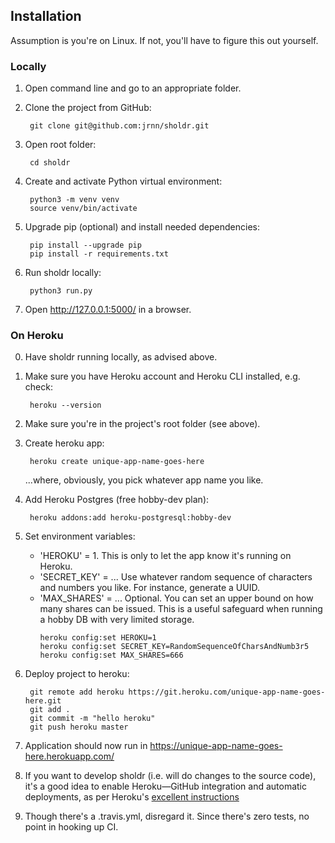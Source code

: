 Installation
------------
Assumption is you're on Linux. If not, you'll have to figure this out yourself.

### Locally
1. Open command line and go to an appropriate folder.
2. Clone the project from GitHub:

        git clone git@github.com:jrnn/sholdr.git

3. Open root folder:

        cd sholdr
4. Create and activate Python virtual environment:

        python3 -m venv venv
        source venv/bin/activate

5. Upgrade pip (optional) and install needed dependencies:

        pip install --upgrade pip
        pip install -r requirements.txt

6. Run sholdr locally:

        python3 run.py

7. Open http://127.0.0.1:5000/ in a browser.

### On Heroku
0. Have sholdr running locally, as advised above.
1. Make sure you have Heroku account and Heroku CLI installed, e.g. check:

        heroku --version

2. Make sure you're in the project's root folder (see above).
3. Create heroku app:

        heroku create unique-app-name-goes-here

   ...where, obviously, you pick whatever app name you like.
4. Add Heroku Postgres (free hobby-dev plan):

        heroku addons:add heroku-postgresql:hobby-dev

5. Set environment variables:
   - 'HEROKU' = 1. This is only to let the app know it's running on Heroku.
   - 'SECRET_KEY' = ... Use whatever random sequence of characters and numbers
     you like. For instance, generate a UUID.
   - 'MAX_SHARES' = ... Optional. You can set an upper bound on how many shares
     can be issued. This is a useful safeguard when running a hobby DB with very
     limited storage.
        ```
        heroku config:set HEROKU=1
        heroku config:set SECRET_KEY=RandomSequenceOfCharsAndNumb3r5
        heroku config:set MAX_SHARES=666
        ```
6. Deploy project to heroku:

        git remote add heroku https://git.heroku.com/unique-app-name-goes-here.git
        git add .
        git commit -m "hello heroku"
        git push heroku master

7. Application should now run in https://unique-app-name-goes-here.herokuapp.com/
8. If you want to develop sholdr (i.e. will do changes to the source code), it's
   a good idea to enable Heroku—GitHub integration and automatic deployments, as
   per Heroku's [excellent instructions](https://devcenter.heroku.com/articles/github-integration)
9. Though there's a .travis.yml, disregard it. Since there's zero tests, no
   point in hooking up CI.
